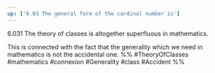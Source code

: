 ```yaml
---
up: ['6.03 The general form of the cardinal number is']
---
```

6.031 The theory of classes is altogether superfluous in mathematics.

This is connected with the fact that the generality which we need in mathematics is not the accidental one.
%%
#TheoryOfClasses #mathematics #connexion #Generality #class #Accident %%